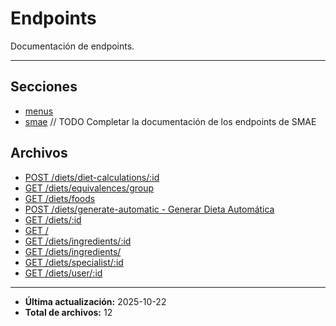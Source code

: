 # Endpoints

Documentación de endpoints.

---

## Secciones

- [menus](./menus/README.md)
- [smae](./smae/README.md) // TODO Completar la documentación de los endpoints de SMAE

## Archivos

- [POST /diets/diet-calculations/:id](./diet-calculations.md)
- [GET /diets/equivalences/group](./equivalences-group.md)
- [GET /diets/foods](./foods.md)
- [POST /diets/generate-automatic - Generar Dieta Automática](./generate-automatic.md)
- [GET /diets/:id](./get.md)
- [GET /](./healthcheck.md)
- [GET /diets/ingredients/:id](./ingredients-by-food.md)
- [GET /diets/ingredients/](./ingredients.md)
- [GET /diets/specialist/:id](./list-by-specialist.md)
- [GET /diets/user/:id](./list-by-user.md)

---

- **Última actualización:** 2025-10-22
- **Total de archivos:** 12
